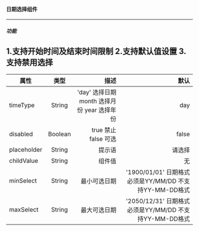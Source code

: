 #### 日期选择组件
----
##### 功能
1.支持开始时间及结束时间限制
2.支持默认值设置
3.支持禁用选择
----

属性|类型|描述|默认
--|:--:|--:|--:
timeType|String|'day' 选择日期  month 选择月份  year 选择年份 | day
disabled|Boolean| true 禁止 false 可选| false
placeholder|String|提示语 |请选择
childValue|String|组件值|无
minSelect|String|最小可选日期|'1900/01/01' 日期格式必须是YY/MM/DD 不支持YY-MM-DD格式
maxSelect|String|最大可选日期|'2050/12/31' 日期格式必须是YY/MM/DD 不支持YY-MM-DD格式



